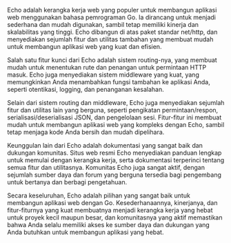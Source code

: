 Echo adalah kerangka kerja web yang populer untuk membangun aplikasi web menggunakan bahasa pemrograman Go. Ia dirancang untuk menjadi sederhana dan mudah digunakan, sambil tetap memiliki kinerja dan skalabilitas yang tinggi. Echo dibangun di atas paket standar net/http, dan menyediakan sejumlah fitur dan utilitas tambahan yang membuat mudah untuk membangun aplikasi web yang kuat dan efisien.

Salah satu fitur kunci dari Echo adalah sistem routing-nya, yang membuat mudah untuk menentukan rute dan penangan untuk permintaan HTTP masuk. Echo juga menyediakan sistem middleware yang kuat, yang memungkinkan Anda menambahkan fungsi tambahan ke aplikasi Anda, seperti otentikasi, logging, dan penanganan kesalahan.

Selain dari sistem routing dan middleware, Echo juga menyediakan sejumlah fitur dan utilitas lain yang berguna, seperti pengikatan permintaan/respon, serialisasi/deserialisasi JSON, dan pengelolaan sesi. Fitur-fitur ini membuat mudah untuk membangun aplikasi web yang kompleks dengan Echo, sambil tetap menjaga kode Anda bersih dan mudah dipelihara.

Keunggulan lain dari Echo adalah dokumentasi yang sangat baik dan dukungan komunitas. Situs web resmi Echo menyediakan panduan lengkap untuk memulai dengan kerangka kerja, serta dokumentasi terperinci tentang semua fitur dan utilitasnya. Komunitas Echo juga sangat aktif, dengan sejumlah sumber daya dan forum yang berguna tersedia bagi pengembang untuk bertanya dan berbagi pengetahuan.

Secara keseluruhan, Echo adalah pilihan yang sangat baik untuk membangun aplikasi web dengan Go. Kesederhanaannya, kinerjanya, dan fitur-fiturnya yang kuat membuatnya menjadi kerangka kerja yang hebat untuk proyek kecil maupun besar, dan komunitasnya yang aktif memastikan bahwa Anda selalu memiliki akses ke sumber daya dan dukungan yang Anda butuhkan untuk membangun aplikasi yang hebat.